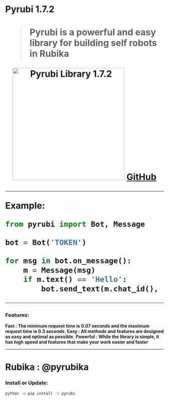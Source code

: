 <h1>Pyrubi 1.7.2<h1/>

> Pyrubi is a powerful and easy library for building self robots in Rubika

<p align='center'>
    <img src='https://iili.io/HIjPRS9.jpg' alt='Pyrubi Library 1.7.2' width='356'>
    <a href='https://github.com/AliGanji1/pyrubi'>GitHub</a>
</p>

<hr>

**Example:**
``` python
from pyrubi import Bot, Message

bot = Bot('TOKEN')

for msg in bot.on_message():
    m = Message(msg)
    if m.text() == 'Hello':
        bot.send_text(m.chat_id(), 'Hello from Pyrubi Library', m.message_id())
```

<hr>

### Features:

**Fast : The minimum request time is 0.07 seconds and the maximum request time is 0.3 seconds**,
**Easy : All methods and features are designed as easy and optimal as possible**, 
**Powerful : While the library is simple, it has high speed and features that make your work easier and faster**

<hr>

# Rubika : @pyrubika

### Install or Update:

``` bash
python -m pip install -U pyrubi
```